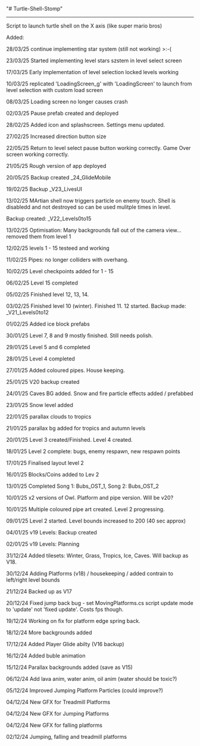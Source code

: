 "# Turtle-Shell-Stomp" 
__________________________

Script to launch turtle shell on the X axis (like super mario bros)

Added:

28/03/25 continue implementing star system (still not working) >:-(

23/03/25 Started implementing level stars szstem in level select screen

17/03/25 Early implementation of level selection locked levels working

10/03/25 replicated 'LoadingScreen_g' with 'LoadingScreen' to launch from level selection with custom load screen

08/03/25 Loading screen no longer causes crash

02/03/25 Pause prefab created and deployed

28/02/25 Added icon and splashscreen.  Settings menu updated.

27/02/25 Increased direction button size

22/05/25 Return to level select pause button working correctly.  Game Over screen working correctly.

21/05/25 Rough version of app deployed 

20/05/25 Backup created _24_GlideMobile

19/02/25 Backup _V23_LivesUI

13/02/25 MArtian shell now triggers particle on enemy touch.  Shell is disabledd and not destroyed so can be used mulitple times in level.

Backup created: _V22_Levels0to15

13/02/25 Optimisation: Many backgrounds fall out of the camera view... removed them from level 1

12/02/25 levels 1 - 15 testeed and working

11/02/25 Pipes: no longer colliders with overhang.

10/02/25 Level checkpoints added for 1 - 15

06/02/25 Level 15 completed

05/02/25 Finished level 12, 13, 14.

03/02/25 Finished level 10 (winter). Finished 11. 12 started. Backup made: _V21_Levels0to12

01/02/25 Added ice block prefabs

30/01/25 Level 7, 8 and 9 mostly finished.  Still needs polish.

29/01/25 Level 5 and 6 completed

28/01/25 Level 4 completed

27/01/25 Added coloured pipes.  House keeping.

25/01/25 V20 backup created

24/01/25 Caves BG added.  Snow and fire particle effects added / prefabbed

23/01/25 Snow level added

22/01/25 parallax clouds to tropics

21/01/25 parallax bg added for tropics and autumn levels

20/01/25 Level 3 created/Finished. Level 4 created.

18/01/25 Level 2 complete: bugs, enemy respawn, new respawn points

17/01/25 Finalised layout level 2

16/01/25 Blocks/Coins added to Lev 2

13/01/25 Completed Song 1: Bubs_OST_1, Song 2: Bubs_OST_2

10/01/25 x2 versions of Owl.  Platform and pipe version.  Will be v20?

10/01/25 Multiple coloured pipe art created.  Level 2 progressing.

09/01/25 Level 2 started. Level bounds increased to 200 (40 sec approx) 

04/01/25 v19 Levels: Backup created

02/01/25 v19 Levels: Planning

31/12/24 Added tilesets: Winter, Grass, Tropics, Ice, Caves.  Will backup as V18.

30/12/24 Adding Platforms (v18) / housekeeping / added contrain to left/right level bounds

21/12/24 Backed up as V17

20/12/24 Fixed jump back bug - set MovingPlatforms.cs script update mode to 'update' not 'fixed update'.  Costs fps though.

19/12/24 Working on fix for platform edge spring back.

18/12/24 More backgrounds added

17/12/24 Added Player Glide abilty (V16 backup)

16/12/24 Added buble animation

15/12/24 Parallax backgrounds added (save as V15)

06/12/24 Add lava anim, water anim, oil anim (water should be toxic?)

05/12/24 Improved Jumping Platform Particles (could improve?)

04/12/24 New GFX for Treadmill Platforms

04/12/24 New GFX for Jumping Platforms

04/12/24 New GFX for falling platforms

02/12/24 Jumping, falling and treadmill platforms



